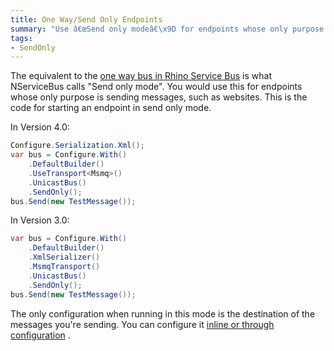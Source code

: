 ```yaml
---
title: One Way/Send Only Endpoints
summary: "Use â€œSend only modeâ€\x9D for endpoints whose only purpose is sending messages, "
tags:
- SendOnly
---
```


The equivalent to the [one way bus in Rhino Service Bus](http://ayende.com/blog/140289/setting-up-a-rhino-service-bus-application-part-iindash-one-way-bus) is what NServiceBus calls "Send only mode". You would use this for endpoints whose only purpose is sending messages, such as websites. This is the code for starting an endpoint in send only mode.


In Version 4.0:


```C#
Configure.Serialization.Xml();
var bus = Configure.With()
    .DefaultBuilder()
    .UseTransport<Msmq>()
    .UnicastBus()
    .SendOnly();
bus.Send(new TestMessage());

```




In Version 3.0:


```C#
var bus = Configure.With()
    .DefaultBuilder()
    .XmlSerializer()
    .MsmqTransport()
    .UnicastBus()
    .SendOnly();
bus.Send(new TestMessage());
```



The only configuration when running in this mode is the destination of the messages you're sending. You can configure it [inline or through configuration](how-do-i-specify-to-which-destination-a-message-will-be-sent.md)
.

